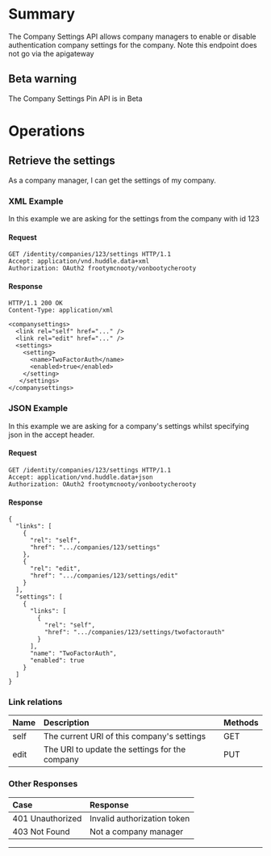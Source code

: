 # Summary #
The Company Settings API allows company managers to enable or disable authentication company settings for the company. Note this endpoint does not go via the apigateway
## Beta warning ##
The Company Settings Pin API is in Beta
# Operations #
## Retrieve the settings ##

As a company manager, I can get the settings of my company.

### XML Example ###

In this example we are asking for the settings from the company with id 123
#### Request ####
```
GET /identity/companies/123/settings HTTP/1.1
Accept: application/vnd.huddle.data+xml
Authorization: OAuth2 frootymcnooty/vonbootycherooty
```

#### Response ####

```
HTTP/1.1 200 OK
Content-Type: application/xml
```
```
<companysettings>
  <link rel="self" href="..." />
  <link rel="edit" href="..." />  
  <settings>
    <setting>
      <name>TwoFactorAuth</name>
      <enabled>true</enabled>
    </setting>
   </settings>
</companysettings>
```

### JSON Example ###

In this example we are asking for a company's settings whilst specifying json in the accept header.

#### Request ####
```
GET /identity/companies/123/settings HTTP/1.1
Accept: application/vnd.huddle.data+json
Authorization: OAuth2 frootymcnooty/vonbootycherooty
```

#### Response ####

```
{
  "links": [
    {
      "rel": "self",
      "href": ".../companies/123/settings"
    },
    {
      "rel": "edit",
      "href": ".../companies/123/settings/edit"
    }
  ],
  "settings": [
    {
      "links": [
        {
          "rel": "self",
          "href": ".../companies/123/settings/twofactorauth"
        }
      ],
      "name": "TwoFactorAuth",
      "enabled": true
    }
  ]
}
```

### Link relations ###
|Name|Description|Methods|
|:---|:-------|:------|
|self|The current URI of this company's settings|GET|
|edit|The URI to update the settings for the company|PUT|

### Other Responses ###
|Case|Response|
|:---|:-------|
|401 Unauthorized|Invalid authorization token|
|403 Not Found|Not a company manager|
---
